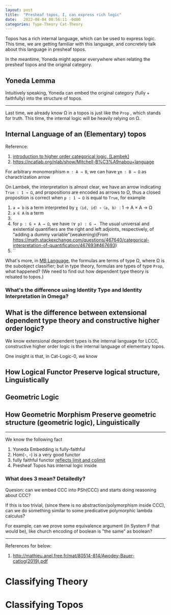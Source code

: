 ```yaml
---
layout: post
title:  "Presheaf topos, I, can express rich logic"
date:   2022-08-04 00:56:11 -0400
categories: Type-Theory Cat-Theory
---
```


Topos has a rich internal language, which can be used to express logic. This time, we are getting familiar with this language, and concretely talk about this language in presheaf topos.

In the meantime, Yoneda might appear everywhere when relating the presheaf topos and the original category.

## Yoneda Lemma


Intuitively speaking, Yoneda can embed the original category (fully + faithfully) into the structure of topos.  

***

Last time, we already know Ω in a topos is just like the `Prop` , which stands for truth. This time, the internal logic will be heavily relying on Ω.

<!-- I think working with elementary topos here is fine. So we stick with elementary topos. -->

## Internal Language of an (Elementary) topos
Reference: 
1. [introduction to higher order categorical logic, [Lambek]](https://www.cambridge.org/ca/academic/subjects/mathematics/logic-categories-and-sets/introduction-higher-order-categorical-logic?format=PB&isbn=9780521356534)
2. https://ncatlab.org/nlab/show/Mitchell-B%C3%A9nabou+language

For arbitrary monomorphism `m : A → B`, we can have `χm : B → Ω` as charactrization arrow 

On Lambek, the interpretation is almost clear, we have an arrow indicating `True : 1 → Ω`, and propositions are encoded as arrows to Ω, thus a closed proposition is correct when `p : 1 → Ω` is equal to `True`, for example
1.  `a = b` is a term interpreted by  `χ〈id, id〉∘〈a, b〉` : 1 → A × A → Ω
2.  `a ∈ A` is a term
3.  
4.  for `p : G × A → Ω`, we have `(∀ p) : G → ` 
The usual universal and existential quantifiers are the right and left adjoints, respectively, of "adding a dummy variable"(weakening)(From https://math.stackexchange.com/questions/467640/categorical-interpretation-of-quantification/467693#467693) 
1. ``


What's more,  in [MB Language](https://ncatlab.org/nlab/show/Mitchell-B%C3%A9nabou+language), the formulas are terms of type Ω, where Ω is the subobject classifier; but in type theory, formulas are types of type `Prop`, what happened?
(We need to find out how dependent type theory is relsated to topos.)
### What's the difference using Identity Type and Identity Interpretation in Omega?


## What is the difference between extensional dependent type theory and constructive higher order logic?

We know extensional dependent types is the internal language for LCCC, constructive higher order logic is the internal language of elementary topos. 

One insight is that, in Cat-Logic-0, we know 

## How Logical Functor Preserve logical structure, Linguistically

## Geometric Logic


## How Geometric Morphism Preserve geometric structure (geometric logic), Linguistically

***

We know the following fact
1. Yoneda Embedding is fully-faithful
2. Hom(-, -) is a very good functor
3. fully faithful functor [reflects limit and colimit](https://ncatlab.org/nlab/show/full+and+faithful+functor)
4. Presheaf Topos has internal logic inside
  
### What does 3 mean? Detailedly?

Quesion: can we embed CCC into PSh(CCC) and starts doing reasoning about CCC?



If this is too trivial, (since there is no abstraction/polymorphism inside CCC), can we do something similar to some predicative polymorphic lambda calculus?

For example, can we prove some equivalence argument (in System F that would be), like church encoding of boolean is "the same" as boolean?

***

References for below: 
1. http://mathieu.anel.free.fr/mat/80514-814/Awodey-Bauer-catlog(2019).pdf

# Classifying Theory

# Classifying Topos

